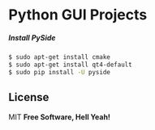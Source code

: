 # Python GUI Projects


##### Install PySide
```sh
$ sudo apt-get install cmake
$ sudo apt-get install qt4-default
$ sudo pip install -U pyside
```

License
----
MIT
**Free Software, Hell Yeah!**
